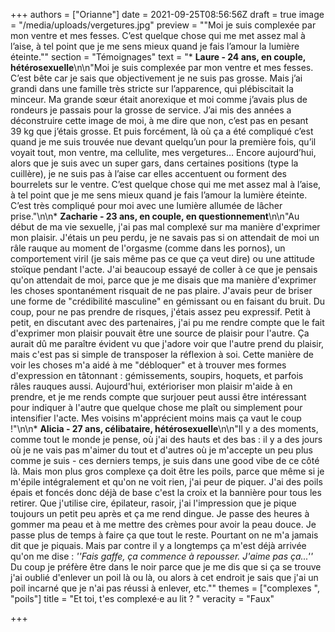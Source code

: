 +++
authors = ["Orianne"]
date = 2021-09-25T08:56:56Z
draft = true
image = "/media/uploads/vergetures.jpg"
preview = "\"Moi je suis complexée par mon ventre et mes fesses. C’est quelque chose qui me met assez mal à l’aise, à tel point que je me sens mieux quand je fais l’amour la lumière éteinte.\""
section = "Témoignages"
text = "* **Laure - 24 ans, en couple, hétérosexuelle**\n\n\"Moi je suis complexée par mon ventre et mes fesses. C’est bête car je sais que objectivement je ne suis pas grosse. Mais j’ai grandi dans une famille très stricte sur l’apparence, qui plébiscitait la minceur. Ma grande sœur était anorexique et moi comme j’avais plus de rondeurs je passais pour la grosse de service. J’ai mis des années a déconstruire cette image de moi, à me dire que non, c’est pas en pesant 39&nbsp;kg que j’étais grosse. Et puis forcément, là où ça a été compliqué c’est quand je me suis trouvée nue devant quelqu’un pour la première fois, qu’il voyait tout, mon ventre, ma cellulite, mes vergetures… Encore aujourd’hui, alors que je suis avec un super gars, dans certaines positions (type la cuillère), je ne suis pas à l’aise car elles accentuent ou forment des bourrelets sur le ventre. C’est quelque chose qui me met assez mal à l’aise, à tel point que je me sens mieux quand je fais l’amour la lumière éteinte. C’est très compliqué pour moi avec une lumière allumée de lâcher prise.\"\n\n* **Zacharie - 23 ans, en couple, en questionnement**\n\n\"Au début de ma vie sexuelle, j'ai pas mal complexé sur ma manière d'exprimer mon plaisir. J'étais un peu perdu, je ne savais pas si on attendait de moi un râle rauque au moment de l'orgasme (comme dans les pornos), un comportement viril (je sais même pas ce que ça veut dire) ou une attitude stoïque pendant l'acte. J'ai beaucoup essayé de coller à ce que je pensais qu'on attendait de moi, parce que je me disais que ma manière d'exprimer les choses spontanément risquait de ne pas plaire. J'avais peur de briser une forme de \"crédibilité masculine\" en gémissant ou en faisant du bruit. Du coup, pour ne pas prendre de risques, j'étais assez peu expressif. Petit à petit, en discutant avec des partenaires, j'ai pu me rendre compte que le fait d'exprimer mon plaisir pouvait être une source de plaisir pour l'autre. Ça aurait dû me paraître évident vu que j'adore voir que l'autre prend du plaisir, mais c'est pas si simple de transposer la réflexion à soi. Cette manière de voir les choses m'a aidé à me \"débloquer\" et à trouver mes formes d'expression en tâtonnant : gémissements, soupirs, hoquets, et parfois râles rauques aussi. Aujourd'hui, extérioriser mon plaisir m'aide à en prendre, et je me rends compte que surjouer peut aussi être intéressant pour indiquer à l'autre que quelque chose me plaît ou simplement pour intensifier l'acte. Mes voisins m'apprécient moins mais ça vaut le coup !\"\n\n* **Alicia - 27 ans, célibataire, hétérosexuelle**\n\n\"Il y a des moments, comme tout le monde je pense, où j'ai des hauts et des bas : il y a des jours où je ne vais pas m'aimer du tout et d'autres où je m'accepte un peu plus comme je suis - ces derniers temps, je suis dans une good vibe de ce côté là. Mais mon plus gros complexe ça doit être les poils, parce que même si je m'épile intégralement et qu'on ne voit rien, j'ai peur de piquer. J'ai des poils épais et foncés donc déjà de base c'est la croix et la bannière pour tous les retirer. Que j'utilise cire, épilateur, rasoir, j'ai l'impression que je pique toujours un petit peu après et ça me rend dingue. Je passe des heures à gommer ma peau et à me mettre des crèmes pour avoir la peau douce. Je passe plus de temps à faire ça que tout le reste. Pourtant on ne m'a jamais dit que je piquais. Mais par contre il y a longtemps ça m'est déjà arrivée qu'on me dise : _''Fais gaffe, ça commence à repousser. J'aime pas ça...''_ Du coup je préfère être dans le noir parce que je me dis que si ça se trouve j'ai oublié d'enlever un poil là ou là, ou alors à cet endroit je sais que j'ai un poil incarné que je n'ai pas réussi à enlever, etc.\""
themes = ["complexes ", "poils"]
title = "Et toi, t'es complexé·e au lit ? "
veracity = "Faux"

+++
